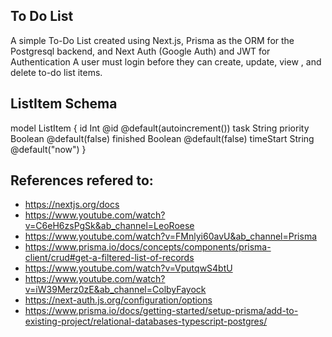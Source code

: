 ## To Do List
 A simple To-Do List created using Next.js, Prisma as the ORM for the Postgresql backend, and Next Auth (Google Auth) and JWT for Authentication
 A user must login before they can create, update, view , and delete to-do list items.
 
 
 ## ListItem Schema
model ListItem {
  id        Int     @id @default(autoincrement())
  task      String
  priority  Boolean @default(false)
  finished  Boolean @default(false)
  timeStart String  @default("now")
}


## References refered to:
- https://nextjs.org/docs
- https://www.youtube.com/watch?v=C6eH6zsPgSk&ab_channel=LeoRoese
- https://www.youtube.com/watch?v=FMnlyi60avU&ab_channel=Prisma
- https://www.prisma.io/docs/concepts/components/prisma-client/crud#get-a-filtered-list-of-records
- https://www.youtube.com/watch?v=VputqwS4btU
- https://www.youtube.com/watch?v=iW39Merz0zE&ab_channel=ColbyFayock
- https://next-auth.js.org/configuration/options
- https://www.prisma.io/docs/getting-started/setup-prisma/add-to-existing-project/relational-databases-typescript-postgres/
